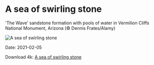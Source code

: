 # A sea of swirling stone

'The Wave' sandstone formation with pools of water in Vermilion Cliffs National Monument, Arizona (© Dennis Frates/Alamy)

![A sea of swirling stone](https://bing.com/th?id=OHR.TheWave_EN-US9748334524_UHD.jpg&rf=LaDigue_UHD.jpg&pid=hp&w=1024&h=576)

Date: 2021-02-05

Download 4k: [A sea of swirling stone](https://bing.com/th?id=OHR.TheWave_EN-US9748334524_UHD.jpg&rf=LaDigue_UHD.jpg&pid=hp&w=3840&h=2160)

